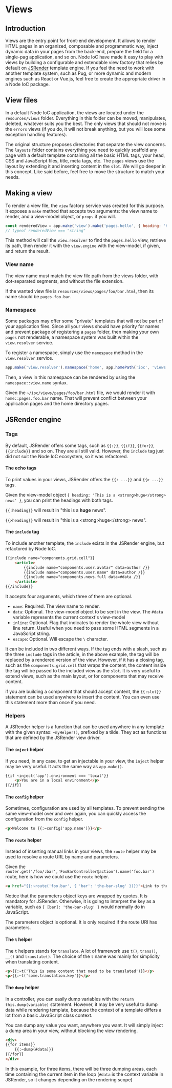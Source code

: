 # Views

## Introduction

Views are the entry point for front-end development. It allows to render HTML pages in an organized, composable and programmatic way, inject dynamic data in your pages from the back-end, prepare the field for a single-pag application, and so on. Node IoC have made it easy to play with views by building a configurable and extendable view factory that relies by default on [JSRender](https://www.jsviews.com) template engine. If you feel the need to work with another template system, such as Pug, or more dynamic and modern engines such as React or Vue.js, feel free to create the appropriate driver in a Node IoC package.



## View files

In a default Node IoC application, the views are located under the `resources/views` folder. Everything in this folder can be moved, manipulates, deleted, whatever suits you the best. The only views that should not move is the `errors` views (if you do, it will not break anything, but you will lose some exception handling features).

The original structure proposes directories that separate the view concerns. The `layouts` folder contains everything you need to quickly scaffold any page with a default template containing all the basic HTML tags, your head, CSS and JavaScript files, title, meta tags, etc. The `pages` views use the layout by extending it and inserting content in the `slot`. We will go deeper in this concept. Like said before, feel free to move the structure to match your needs.



## Making a view

To render a view file, the `view` factory service was created for this purpose. It exposes a `make` method that accepts two arguments: the view name to render, and a view-model object, or `props` if you will.

```javascript
const renderedView = app.make('view').make('pages.hello', { heading: 'Hello world' });
// typeof renderedView === "string"
```

This method will call the `view.resolver` to find the `pages.hello` view, retrieve its path, then render it with the `view.engine` with the view-model, if given, and return the result.



### View name

The view name must match the view file path from the views folder, with dot-separated segments, and without the file extension.

If the wanted view file is `resources/views/pages/foo/bar.html`, then its name should be `pages.foo.bar`.



### Namespace

Some packages may offer some "private" templates that will not be part of your application files. Since all your views should have priority for names and prevent package of registering a `pages` folder, then making your own `pages` not renderable, a namespace system was built within the `view.resolver` service.

To register a namespace, simply use the `namespace` method in the `view.resolver` service.

```javascript
app.make('view.resolver').namespace('home', app.homePath('ioc', 'views'));
```

Then, a view in this namespace can be rendered by using the `namespace::view.name` syntax.

Given the `~/ioc/views/pages/foo/bar.html` file, we would render it with `home::pages.foo.bar` name. That will prevent conflict between your application pages and the home directory pages.



## JSRender engine

### Tags

By default, JSRender offers some tags, such as `{{:}}`, `{{if}}`, `{{for}}`, `{{include}}` and so on. They are all still valid. However, the `include` tag just did not suit the Node IoC ecosystem, so it was refactored.



#### The echo tags

To print values in your views, JSRender offers the `{{: ...}}` and `{{> ...}}` tags.

Given the view-model object `{ heading: 'This is a <strong>huge</strong> news' }`, you can print the headings with both tags.

`{{:heading}}` will result in "this is a **huge** news".

`{{>heading}}` will result in "this is a \<strong\>huge\</strong\> news".



#### The `include` tag

To include another template, the `include` exists in the JSRender engine, but refactored by Node IoC.

```html
{{include name="components.grid.cell"}}
    <article>
        {{include name="components.user.avatar" data=author /}}
        {{include name="components.user.name" data=author /}}
        {{include name="components.news.full data=#data /}}
    </article>
{{/include}}
```

It accepts four arguments, which three of them are optional.

 - `name`: Required. The view name to render.
 - `data`: Optional. The view-model object to be sent in the view. The `#data` variable represents the current context's view-model
 - `inline`: Optional. Flag that indicates to render the whole view without line return. Useful when you need to pass some HTML segments in a JavaScript string.
 - `escape`: Optional. Will escape the `\` character.

It can be included in two different ways. If the tag ends with a slash, such as the three `include` tags in the article, in the above example, the tag will be replaced by a rendered version of the view. However, if it has a closing tag, such as the `components.grid.cell` that wraps the content, the content inside the tag will be passed to the included view as the `slot`. It is very useful to extend views, such as the main layout, or for components that may receive content.

if you are building a component that should accept content, the `{{:slot}}` statement can be used anywhere to insert the content. You can even use this statement more than once if you need.



### Helpers

A JSRender helper is a function that can be used anywhere in any template with the given syntax: `~myHelper()`, prefixed by a tilde. They act as functions that are defined by the JSRender view driver.



#### The `inject` helper

If you need, in any case, to get an injectable in your view, the `inject` helper may be very useful. It acts the same way as `app.make()`.

```html
{{if ~inject('app').environment === 'local'}}
    <p>You are in a local environment</p>
{{/if}}
```



#### The `config` helper

Sometimes, configuration are used by all templates. To prevent sending the same view-model over and over again, you can quickly access the configuration from the `config` helper.

```html
<p>Welcome to {{:~config('app.name')}}</p>
```



#### The `route` helper

Instead of inserting manual links in your views, the `route` helper may be used to resolve a route URL by name and parameters.

Given the `router.get('/foo/:bar','FooBarController@action').name('foo.bar')` route, here is how we could use the `route` helper. 

```html
<a href="{{:~route('foo.bar', { 'bar': 'the-bar-slug' })}}">Link to the bar</a>
```

Notice that the parameters object keys are wrapped by quotes. It is mandatory for JSRender. Otherwise, it is going to interpret the key as a variable, such as `{ [bar]: 'the-bar-slug' }` would normally do in JavaScript.

The parameters object is optional. It is only required if the route URI has parameters.



#### The `t` helper

The `t` helpers stands for `translate`. A lot of framework use `t()`, `trans()`, `__()` and `translate()`. The choice of the `t` name was mainly for simplicity when translating content.

```html
<p>{{:~t('This is some content that need to be translated')}}</p>
<p>{{:~t('some.translation.key'}}</p>
```



#### The `dump` helper

In a controller, you can easily dump variables with the `return this.dump(variable)` statement. However, it may be very useful to dump data while rendering template, because the context of a template differs a lot from a basic JavaScript class context.

You can dump any value you want, anywhere you want. It will simply inject a dump area in your view, without blocking the view rendering.


```html
<div>
{{for items}}
    {{:~dump(#data)}}
{{/for}}
</div>
```

In this example, for three items, there will be three dumping areas, each time containing the current item in the loop (`#data` is the context variable in JSRender, so it changes depending on the rendering scope)
